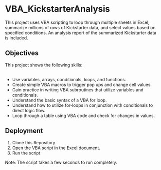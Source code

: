 # VBA_KickstarterAnalysis
This project uses VBA scripting to loop through multiple sheets in Excel, summarize millions of rows of Kickstarter data, and select values based on specified conditions.  An analysis report of the summarized Kickstarter data is included.

## Objectives
This project shows the following skills:<br><br>
* Use variables, arrays, conditionals, loops, and functions.<br>
* Create simple VBA macros to trigger pop ups and change cell values.<br>
* Gain practice in writing VBA subroutines that utilize variables and conditionals.<br>
* Understand the basic syntax of a VBA for loop.<br>
* Understand how to utilize for-loops in conjunction with conditionals to direct logic flow.<br>
* Loop through a table using VBA code and check for changes in values.<br>

## Deployment
1. Clone this Repository
2. Open the VBA script in the Excel document.
3. Run the script

Note:  The script takes a few seconds to run completely.